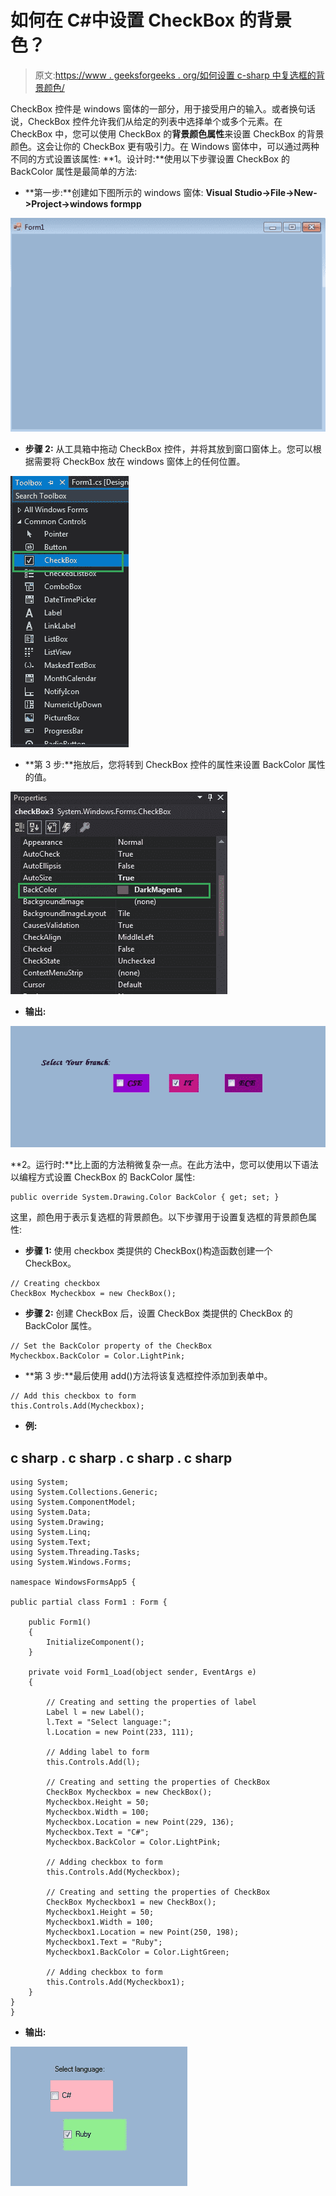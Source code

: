 # 如何在 C#中设置 CheckBox 的背景色？

> 原文:[https://www . geeksforgeeks . org/如何设置 c-sharp 中复选框的背景颜色/](https://www.geeksforgeeks.org/how-to-set-the-background-color-of-the-checkbox-in-c-sharp/)

CheckBox 控件是 windows 窗体的一部分，用于接受用户的输入。或者换句话说，CheckBox 控件允许我们从给定的列表中选择单个或多个元素。在 CheckBox 中，您可以使用 CheckBox 的**背景颜色属性**来设置 CheckBox 的背景颜色。这会让你的 CheckBox 更有吸引力。在 Windows 窗体中，可以通过两种不同的方式设置该属性:
**1。设计时:**使用以下步骤设置 CheckBox 的 BackColor 属性是最简单的方法:

*   **第一步:**创建如下图所示的 windows 窗体:
    **Visual Studio->File->New->Project->windows formpp**

![](img/2ddebe34e4657619941285899ab3c91f.png)

*   **步骤 2:** 从工具箱中拖动 CheckBox 控件，并将其放到窗口窗体上。您可以根据需要将 CheckBox 放在 windows 窗体上的任何位置。

![](img/e7225de327187dbfa4127c7ddbf8a761.png)

*   **第 3 步:**拖放后，您将转到 CheckBox 控件的属性来设置 BackColor 属性的值。

![](img/180ce62355548abc9682e2e34cd18512.png)

*   **输出:**

![](img/40d77c8909e8572512904b2d59c1504f.png)

**2。运行时:**比上面的方法稍微复杂一点。在此方法中，您可以使用以下语法以编程方式设置 CheckBox 的 BackColor 属性:

```
public override System.Drawing.Color BackColor { get; set; }
```

这里，颜色用于表示复选框的背景颜色。以下步骤用于设置复选框的背景颜色属性:

*   **步骤 1:** 使用 checkbox 类提供的 CheckBox()构造函数创建一个 CheckBox。

```
// Creating checkbox
CheckBox Mycheckbox = new CheckBox();
```

*   **步骤 2:** 创建 CheckBox 后，设置 CheckBox 类提供的 CheckBox 的 BackColor 属性。

```
// Set the BackColor property of the CheckBox
Mycheckbox.BackColor = Color.LightPink;
```

*   **第 3 步:**最后使用 add()方法将该复选框控件添加到表单中。

```
// Add this checkbox to form
this.Controls.Add(Mycheckbox);
```

*   **例:**

## c sharp . c sharp . c sharp . c sharp

```
using System;
using System.Collections.Generic;
using System.ComponentModel;
using System.Data;
using System.Drawing;
using System.Linq;
using System.Text;
using System.Threading.Tasks;
using System.Windows.Forms;

namespace WindowsFormsApp5 {

public partial class Form1 : Form {

    public Form1()
    {
        InitializeComponent();
    }

    private void Form1_Load(object sender, EventArgs e)
    {

        // Creating and setting the properties of label
        Label l = new Label();
        l.Text = "Select language:";
        l.Location = new Point(233, 111);

        // Adding label to form
        this.Controls.Add(l);

        // Creating and setting the properties of CheckBox
        CheckBox Mycheckbox = new CheckBox();
        Mycheckbox.Height = 50;
        Mycheckbox.Width = 100;
        Mycheckbox.Location = new Point(229, 136);
        Mycheckbox.Text = "C#";
        Mycheckbox.BackColor = Color.LightPink;

        // Adding checkbox to form
        this.Controls.Add(Mycheckbox);

        // Creating and setting the properties of CheckBox
        CheckBox Mycheckbox1 = new CheckBox();
        Mycheckbox1.Height = 50;
        Mycheckbox1.Width = 100;
        Mycheckbox1.Location = new Point(250, 198);
        Mycheckbox1.Text = "Ruby";
        Mycheckbox1.BackColor = Color.LightGreen;

        // Adding checkbox to form
        this.Controls.Add(Mycheckbox1);
    }
}
}
```

*   **输出:**

![](img/ac01ea5cada9b8a37395d1e058c2ae56.png)